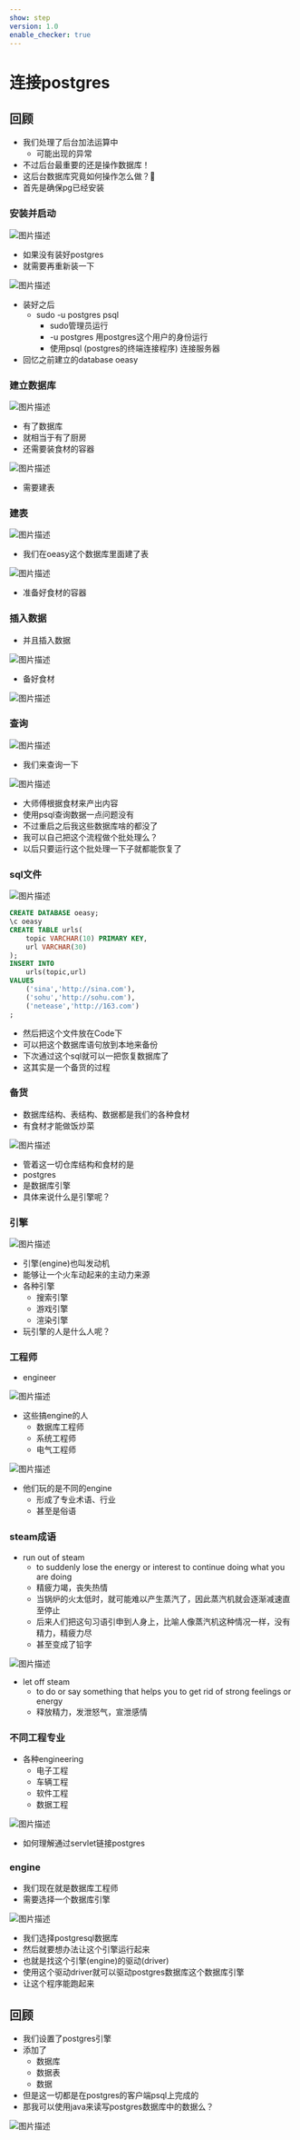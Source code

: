 ```yaml
---
show: step
version: 1.0
enable_checker: true
---
```


# 连接postgres

## 回顾
- 我们处理了后台加法运算中
	- 可能出现的异常
- 不过后台最重要的还是操作数据库！
- 这后台数据库究竟如何操作怎么做？🤔
- 首先是确保pg已经安装

### 安装并启动

![图片描述](https://doc.shiyanlou.com/courses/uid1190679-20220521-1653120899102)

- 如果没有装好postgres
- 就需要再重新装一下

![图片描述](https://doc.shiyanlou.com/courses/uid1190679-20210912-1631442687451)

- 装好之后
	- sudo -u postgres psql
		- sudo管理员运行
		- -u postgres 用postgres这个用户的身份运行
		- 使用psql (postgres的终端连接程序) 连接服务器
- 回忆之前建立的database oeasy

### 建立数据库

![图片描述](https://doc.shiyanlou.com/courses/uid1190679-20211120-1637413460340)

- 有了数据库
- 就相当于有了厨房
- 还需要装食材的容器

![图片描述](https://doc.shiyanlou.com/courses/uid1190679-20220521-1653121693717)

- 需要建表

### 建表

![图片描述](https://doc.shiyanlou.com/courses/uid1190679-20220521-1653121868313)

- 我们在oeasy这个数据库里面建了表

![图片描述](https://doc.shiyanlou.com/courses/uid1190679-20220521-1653121644119)

- 准备好食材的容器

### 插入数据

- 并且插入数据

![图片描述](https://doc.shiyanlou.com/courses/uid1190679-20220521-1653121885451)

- 备好食材

![图片描述](https://doc.shiyanlou.com/courses/uid1190679-20220521-1653121927301)

### 查询

![图片描述](https://doc.shiyanlou.com/courses/uid1190679-20211120-1637414088489)

- 我们来查询一下

![图片描述](https://doc.shiyanlou.com/courses/uid1190679-20220521-1653122140253)

- 大师傅根据食材来产出内容
- 使用psql查询数据一点问题没有
- 不过重启之后我这些数据库啥的都没了
- 我可以自己把这个流程做个批处理么？
- 以后只要运行这个批处理一下子就都能恢复了

### sql文件

![图片描述](https://doc.shiyanlou.com/courses/uid1190679-20220717-1658022906539)

```sql
CREATE DATABASE oeasy;
\c oeasy
CREATE TABLE urls(
	topic VARCHAR(10) PRIMARY KEY,
	url VARCHAR(30)
);
INSERT INTO
	urls(topic,url)
VALUES
	('sina','http://sina.com'),
	('sohu','http://sohu.com'),
	('netease','http://163.com')
;

```

- 然后把这个文件放在Code下
- 可以把这个数据库语句放到本地来备份
- 下次通过这个sql就可以一把恢复数据库了 
- 这其实是一个备货的过程

### 备货

- 数据库结构、表结构、数据都是我们的各种食材
- 有食材才能做饭炒菜

![图片描述](https://doc.shiyanlou.com/courses/uid1190679-20220718-1658116050436)

- 管着这一切仓库结构和食材的是
- postgres
- 是数据库引擎
- 具体来说什么是引擎呢？

### 引擎

![图片描述](https://doc.shiyanlou.com/courses/uid1190679-20220501-1651358775158)

- 引擎(engine)也叫发动机
- 能够让一个火车动起来的主动力来源
- 各种引擎
	- 搜索引擎
	- 游戏引擎
	- 渲染引擎
- 玩引擎的人是什么人呢？

### 工程师

- engineer

![图片描述](https://doc.shiyanlou.com/courses/uid1190679-20220501-1651357965424)

- 这些搞engine的人
	- 数据库工程师
	- 系统工程师
	- 电气工程师

![图片描述](https://doc.shiyanlou.com/courses/uid1190679-20220501-1651359321990)

- 他们玩的是不同的engine
	- 形成了专业术语、行业
	- 甚至是俗语

### steam成语

- run out of steam
	- to suddenly lose the energy or interest to continue doing what you are doing
	- 精疲力竭，丧失热情
	- 当锅炉的火太低时，就可能难以产生蒸汽了，因此蒸汽机就会逐渐减速直至停止
	- 后来人们把这句习语引申到人身上，比喻人像蒸汽机这种情况一样，没有精力，精疲力尽
	- 甚至变成了铅字

![图片描述](https://doc.shiyanlou.com/courses/uid1190679-20220817-1660721929033)

- let off steam
	- to do or say something that helps you to get rid of strong feelings or energy
	- 释放精力，发泄怒气，宣泄感情

### 不同工程专业

- 各种engineering
	- 电子工程
	- 车辆工程
	- 软件工程
	- 数据工程

![图片描述](https://doc.shiyanlou.com/courses/uid1190679-20220501-1651359804781)

- 如何理解通过servlet链接postgres

### engine

- 我们现在就是数据库工程师
- 需要选择一个数据库引擎

![图片描述](https://doc.shiyanlou.com/courses/uid1190679-20220501-1651360247590)

- 我们选择postgresql数据库
- 然后就要想办法让这个引擎运行起来
- 也就是找这个引擎(engine)的驱动(driver)
- 使用这个驱动driver就可以驱动postgres数据库这个数据库引擎
- 让这个程序能跑起来

## 回顾
- 我们设置了postgres引擎
- 添加了
	- 数据库
	- 数据表
	- 数据
- 但是这一切都是在postgres的客户端psql上完成的
- 那我可以使用java来读写postgres数据库中的数据么？

![图片描述](https://doc.shiyanlou.com/courses/uid1190679-20220717-1658022536351)


